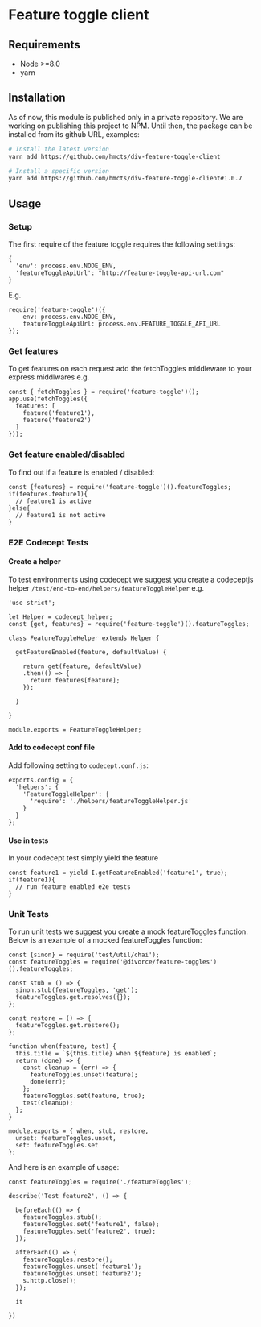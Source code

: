 # Feature toggle client

## Requirements

* Node >=8.0
* yarn


## Installation

As of now, this module is published only in a private repository.
We are working on publishing this project to NPM.
Until then, the package can be installed from its github URL, examples:

```bash
# Install the latest version
yarn add https://github.com/hmcts/div-feature-toggle-client

# Install a specific version
yarn add https://github.com/hmcts/div-feature-toggle-client#1.0.7
```

## Usage

### Setup

The first require of the feature toggle requires the following settings:
```
{
  'env': process.env.NODE_ENV,
  'featureToggleApiUrl': "http://feature-toggle-api-url.com"
}
```

E.g.
```
require('feature-toggle')({
    env: process.env.NODE_ENV,
    featureToggleApiUrl: process.env.FEATURE_TOGGLE_API_URL
});
```

### Get features

To get features on each request add the fetchToggles middleware to your express middlwares e.g.

```
const { fetchToggles } = require('feature-toggle')();
app.use(fetchToggles({
  features: [
    feature('feature1'),
    feature('feature2')
  ]
}));
```

### Get feature enabled/disabled

To find out if a feature is enabled / disabled:

```
const {features} = require('feature-toggle')().featureToggles;
if(features.feature1){
  // feature1 is active
}else{
  // feature1 is not active
}
```

### E2E Codecept Tests

#### Create a helper

To test environments using codecept we suggest you create a codeceptjs helper `/test/end-to-end/helpers/featureToggleHelper` e.g.

```
'use strict';

let Helper = codecept_helper;
const {get, features} = require('feature-toggle')().featureToggles;

class FeatureToggleHelper extends Helper {

  getFeatureEnabled(feature, defaultValue) {

    return get(feature, defaultValue)
    .then(() => {
      return features[feature];
    });

  }

}

module.exports = FeatureToggleHelper;

```

#### Add to codecept conf file

Add following setting to `codecept.conf.js`:

```
exports.config = {
  'helpers': {
    'FeatureToggleHelper': {
      'require': './helpers/featureToggleHelper.js'
    }
  }
};
```

#### Use in tests

In your codecept test simply yield the feature

```
const feature1 = yield I.getFeatureEnabled('feature1', true);
if(feature1){
  // run feature enabled e2e tests
}

```

### Unit Tests

To run unit tests we suggest you create a mock featureToggles function. Below is an example of a mocked featureToggles function:

```
const {sinon} = require('test/util/chai');
const featureToggles = require('@divorce/feature-toggles')().featureToggles;

const stub = () => {
  sinon.stub(featureToggles, 'get');
  featureToggles.get.resolves({});
};

const restore = () => {
  featureToggles.get.restore();
};

function when(feature, test) {
  this.title = `${this.title} when ${feature} is enabled`;
  return (done) => {
    const cleanup = (err) => {
      featureToggles.unset(feature);
      done(err);
    };
    featureToggles.set(feature, true);
    test(cleanup);
  };
}

module.exports = { when, stub, restore,
  unset: featureToggles.unset,
  set: featureToggles.set
};

```

And here is an example of usage:

```
const featureToggles = require('./featureToggles');

describe('Test feature2', () => {

  beforeEach(() => {
    featureToggles.stub();
    featureToggles.set('feature1', false);
    featureToggles.set('feature2', true);
  });

  afterEach(() => {
    featureToggles.restore();
    featureToggles.unset('feature1');
    featureToggles.unset('feature2');
    s.http.close();
  });

  it

})
```

